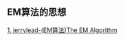 ## EM算法的思想

[1. jerrylead-(EM算法)The EM Algorithm](https://www.cnblogs.com/jerrylead/archive/2011/04/06/2006936.html)